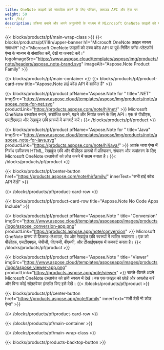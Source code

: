 ```yaml
---
title: OneNote फ़ाइलों को संसाधित करने के लिए परिसर, क्लाउड API और ऐप्स पर 
weight: 50
url: /hi/
description: प्रक्रिया बनाने और अपने अनुप्रयोगों के माध्यम से Microsoft OneNote फ़ाइलों को परिवर्तित करने के लिए उच्च कोड APIs। या बस एक फाइल को देखने या बदलने के लिए हमारे क्रॉस-प्लेटफॉर्म ऐप्स का उपयोग करें।
---
```


{{< blocks/products/pf/main-wrap-class >}}
{{< blocks/products/pf/i18n/upper-banner h1="Microsoft OneNote फ़ाइल स्वरूप समाधान" h2="Microsoft OneNote फ़ाइलों को उच्च कोड API या पूर्व-निर्मित क्रॉस-प्लेटफ़ॉर्म ऐप्स के माध्यम से संसाधित करें, देखें या कनवर्ट करें।" logoImageSrc="https://www.aspose.cloud/templates/aspose/img/products/note/headers/aspose_note-brand.svg" imageAlt="Aspose.Note Product Family" >}}

{{< blocks/products/pf/main-container >}}
{{< blocks/products/pf/product-card-row title="Aspose.Note हाई कोड API में शामिल हैं" >}}

{{< blocks/products/pf/product pfName="Aspose.Note for " title=".NET" imgSrc="https://www.aspose.cloud/templates/aspose/img/products/note/aspose_note-for-net.svg" productLink="https://products.aspose.com/note/hi/net/" >}}
Microsoft OneNote दस्तावेज़ बनाने, संशोधित करने, पढ़ने और निर्यात करने के लिए API। एक से पीडीएफ, एचटीएमएल और रेखापुंज छवि प्रारूपों में कनवर्ट करें।
{{< /blocks/products/pf/product >}}

{{< blocks/products/pf/product pfName="Aspose.Note for " title="Java" imgSrc="https://www.aspose.cloud/templates/aspose/img/products/note/aspose_note-for-java.svg" productLink="https://products.aspose.com/note/hi/java/" >}}
आपके जावा ऐप्स में निर्बाध एकीकरण HTML, रेखापुंज छवि और पीडीएफ प्रारूपों में प्रतिपादन, संपादन और रूपांतरण के लिए Microsoft OneNote दस्तावेज़ों को लोड करने में सक्षम बनाता है।
{{< /blocks/products/pf/product >}}

{{< blocks/products/pf/center-button href="https://products.aspose.com/note/hi/family/" innerText="सभी हाई कोड API देखें" >}}

{{< /blocks/products/pf/product-card-row >}}

{{< blocks/products/pf/product-card-row title="Aspose.Note No Code Apps Include" >}}

{{< blocks/products/pf/product pfName="Aspose.Note " title="Conversion" imgSrc="https://www.aspose.cloud/templates/asposeapp/images/products/logo/aspose_conversion-app.png" productLink="https://products.aspose.app/note/conversion" >}}
Microsoft OneNote प्रारूप से फ़िक्स्ड-लेआउट, वेब और रेखापुंज छवि स्वरूपों में त्वरित रूपांतरण। एक को पीडीएफ, एचटीएमएल, जेपीजी, पीएनजी, बीएमपी, और टीआईएफएफ में कनवर्ट करता है।
{{< /blocks/products/pf/product >}}

{{< blocks/products/pf/product pfName="Aspose.Note " title="Viewer" imgSrc="https://www.aspose.cloud/templates/asposeapp/images/products/logo/aspose_viewer-app.png" productLink="https://products.aspose.app/note/viewer" >}}
चलते-फिरते अपने Microsoft OneNote दस्तावेज़ को छवि स्वरूप में देखें। बस एक फ़ाइल को छोड़ें और अपलोड करें और बिना कोई सॉफ़्टवेयर इंस्टॉल किए इसे देखें।
{{< /blocks/products/pf/product >}}

{{< blocks/products/pf/center-button href="https://products.aspose.app/note/family" innerText="सभी देखें नो कोड ऐप्स" >}}

{{< /blocks/products/pf/product-card-row >}}

{{< /blocks/products/pf/main-container >}}


{{< /blocks/products/pf/main-wrap-class >}}

{{< blocks/products/products-backtop-button >}}